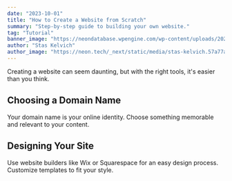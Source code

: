 ```yaml
---
date: "2023-10-01"
title: "How to Create a Website from Scratch"
summary: "Step-by-step guide to building your own website."
tag: "Tutorial"
banner_image: "https://neondatabase.wpengine.com/wp-content/uploads/2024/11/neon-IP-allowlist.png"
author: "Stas Kelvich"
author_image: "https://neon.tech/_next/static/media/stas-kelvich.57a77a57.jpg"
---
```


Creating a website can seem daunting, but with the right tools, it's easier than you think.

## Choosing a Domain Name

Your domain name is your online identity. Choose something memorable and relevant to your content.

## Designing Your Site

Use website builders like Wix or Squarespace for an easy design process. Customize templates to fit your style. 